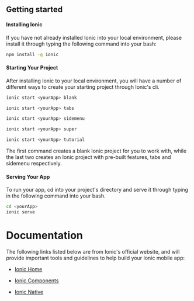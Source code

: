 Getting started
----------------------------------

#### Installing Ionic

If you have not already installed Ionic into your local environment, please install it through typing the following command into your bash:

```bash
npm install -g ionic
```


#### Starting Your Project
After installing Ionic to your local environment, you will have a number of different ways to create your starting project through Ionic's cli.

```bash
ionic start <yourApp> blank

ionic start <yourApp> tabs

ionic start <yourApp> sidemenu

ionic start <yourApp> super

ionic start <yourApp> tutorial
```

The first command creates a blank Ionic project for you to work with, while the last two creates an Ionic project with pre-built features, tabs and sidemenu respectively.


#### Serving Your App

To run your app, cd into your project's directory and serve it through typing in the following command into your bash.

```bash
cd <yourApp>
ionic serve
```


# Documentation

The following links listed below are from Ionic's official website, and will provide important tools and guidelines to help build your Ionic mobile app:

- [Ionic Home](https://ionicframework.com/docs/)

- [Ionic Components](https://ionicframework.com/docs/components/#overview)

- [Ionic Native](https://ionicframework.com/docs/native/)
